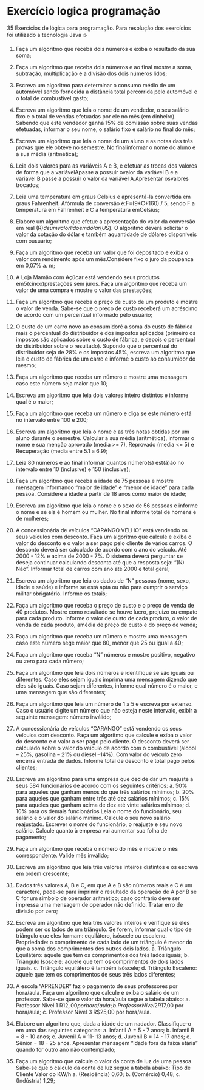 # Exercício logica programação
35 Exercícios de lógica para programação.
Para resolução dos exercícios foi utilizado a tecnologia Java ☕

1. Faça um algoritmo que receba dois números e exiba o resultado da sua soma;

2. Faça um algoritmo que receba dois números e ao final mostre a soma, subtração, multiplicação e a divisão 
dos dois números lidos;

3. Escreva um algoritmo para determinar o consumo médio de um automóvel sendo fornecida a distância 
total percorrida pelo automóvel e o total de combustível gasto;

4. Escreva um algoritmo que leia o nome de um vendedor, o seu salário fixo e o total de vendas efetuadas 
por ele no mês (em dinheiro). Sabendo que este vendedor ganha 15% de comissão sobre suas vendas 
efetuadas, informar o seu nome, o salário fixo e salário no final do mês;

5. Escreva um algoritmo que leia o nome de um aluno e as notas das três provas que ele obteve no semestre. 
No finalinformar o nome do aluno e a sua média (aritmética);

6. Leia dois valores para as variáveis A e B, e efetuar as trocas dos valores de forma que a variávelApasse a 
possuir ovalor da variável B e a variável B passe a possuir o valor da variável A.Apresentar osvalores 
trocados; 

7. Leia uma temperatura em graus Celsius e apresentá-la convertida em graus Fahrenheit. Afórmula de 
conversão é:F=(9*C+160) / 5, sendo F a temperatura em Fahrenheit e C a temperatura emCelsius; 

8. Elabore um algoritmo que efetue a apresentação do valor da conversão em real (R$) de um valorlido em 
dólar (US$). O algoritmo deverá solicitar o valor da cotação do dólar e também aquantidade de dólares 
disponíveis com ousuário;

9. Faça um algoritmo que receba um valor que foi depositado e exiba o valor com rendimento após um 
mês.Considere fixo o juro da poupança em 0,07% a. m;

10. A Loja Mamão com Açúcar está vendendo seus produtos em5(cinco)prestações sem juros. Faça um 
algoritmo que receba um valor de uma compra e mostre o valor das prestações;

11. Faça um algoritmo que receba o preço de custo de um produto e mostre o valor de venda. Sabe-se que o 
preço de custo receberá um acréscimo de acordo com um percentual informado pelo usuário;

12. O custo de um carro novo ao consumidoré a soma do custo de fábrica mais o percentual do distribuidor e 
dos impostos aplicados (primeiro os impostos são aplicados sobre o custo de fábrica, e depois o percentual 
do distribuidor sobre o resultado). Supondo que o percentual do distribuidor seja de 28% e os impostos 
45%, escreva um algoritmo que leia o custo de fábrica de um carro e informe o custo ao consumidor do 
mesmo;

13. Faça um algoritmo que receba um número e mostre uma mensagem caso este número seja maior que 10;

14. Escreva um algoritmo que leia dois valores inteiro distintos e informe qual é o maior;

15. Faça um algoritmo que receba um número e diga se este número está no intervalo entre 100 e 200;

16. Escreva um algoritmo que leia o nome e as três notas obtidas por um aluno durante o semestre. Calcular a 
sua média (aritmética), informar o nome e sua menção aprovado (media >= 7), Reprovado (media <= 5) e 
Recuperação (media entre 5.1 a 6.9);

17. Leia 80 números e ao final informar quantos número(s) est(á)ão no intervalo entre 10 (inclusive) e 150 
(inclusive);

18. Faça um algoritmo que receba a idade de 75 pessoas e mostre mensagem informando “maior de idade” e 
“menor de idade” para cada pessoa. Considere a idade a partir de 18 anos como maior de idade;

19. Escreva um algoritmo que leia o nome e o sexo de 56 pessoas e informe o nome e se ela é homem ou 
mulher. No final informe total de homens e de mulheres;

20. A concessionária de veículos “CARANGO VELHO” está vendendo os seus veículos com desconto. Faça 
um algoritmo que calcule e exiba o valor do desconto e o valor a ser pago pelo cliente de vários carros. O 
desconto deverá ser calculado de acordo com o ano do veículo. Até 2000 - 12% e acima de 2000 - 7%. O 
sistema deverá perguntar se deseja continuar calculando desconto até que a resposta seja: “(N) Não”. 
Informar total de carros com ano até 2000 e total geral;

21. Escreva um algoritmo que leia os dados de “N” pessoas (nome, sexo, idade e saúde) e informe se está apta 
ou não para cumprir o serviço militar obrigatório. Informe os totais;

22. Faça um algoritmo que receba o preço de custo e o preço de venda de 40 produtos. Mostre como resultado 
se houve lucro, prejuízo ou empate para cada produto. Informe o valor de custo de cada produto, o valor 
de venda de cada produto, amédia de preço de custo e do preço de venda;

23. Faça um algoritmo que receba um número e mostre uma mensagem caso este número sege maior que 80, 
menor que 25 ou igual a 40;

24. Faça um algoritmo que receba “N” números e mostre positivo, negativo ou zero para cada número;

25. Faça um algoritmo que leia dois números e identifique se são iguais ou diferentes. Caso eles sejam iguais 
imprima uma mensagem dizendo que eles são iguais. Caso sejam diferentes, informe qual número é o 
maior, e uma mensagem que são diferentes;

26. Faça um algoritmo que leia um número de 1 a 5 e escreva por extenso. Caso o usuário digite um número 
que não esteja neste intervalo, exibir a seguinte mensagem: número inválido;

27. A concessionária de veículos “CARANGO” está vendendo os seus veículos com desconto. Faça um 
algoritmo que calcule e exiba o valor do desconto e o valor a ser pago pelo cliente. O desconto deverá ser 
calculado sobre o valor do veículo de acordo com o combustível (álcool – 25%, gasolina – 21% ou diesel 
–14%). Com valor do veículo zero encerra entrada de dados. Informe total de desconto e total pago pelos 
clientes;

28. Escreva um algoritmo para uma empresa que decide dar um reajuste a seus 584 funcionários de acordo 
com os seguintes critérios: 
a. 50% para aqueles que ganham menos do que três salários mínimos;
b. 20% para aqueles que ganham entre três até dez salários mínimos; 
c. 15% para aqueles que ganham acima de dez até vinte salários mínimos; 
d. 10% para os demais funcionários
Leia o nome do funcionário, seu salário e o valor do salário mínimo. Calcule o seu novo salário 
reajustado. Escrever o nome do funcionário, o reajuste e seu novo salário. Calcule quanto à empresa 
vai aumentar sua folha de pagamento;

29. Faça um algoritmo que receba o número do mês e mostre o mês correspondente. Valide mês inválido;

30. Escreva um algoritmo que leia três valores inteiros distintos e os escreva em ordem crescente;

31. Dados três valores A, B e C, em que A e B são números reais e C é um caractere, pede-se para imprimir o 
resultado da operação de A por B se C for um símbolo de operador aritmético; caso contrário deve ser 
impressa uma mensagem de operador não definido. Tratar erro de divisão por zero;

32. Escreva um algoritmo que leia três valores inteiros e verifique se eles podem ser os lados de um triângulo. 
Se forem, informar qual o tipo de triângulo que eles formam: equilátero, isóscele ou escaleno. 
Propriedade: o comprimento de cada lado de um triângulo é menor do que a soma dos comprimentos dos 
outros dois lados. 
a. Triângulo Equilátero: aquele que tem os comprimentos dos três lados iguais; 
b. Triângulo Isóscele: aquele que tem os comprimentos de dois lados iguais.
c. Triângulo equilátero é também isóscele; 
d. Triângulo Escaleno: aquele que tem os comprimentos de seus três lados diferentes;

33. A escola “APRENDER” faz o pagamento de seus professores por hora/aula. Faça um algoritmo que 
calcule e exiba o salário de um professor. Sabe-se que o valor da hora/aula segue a tabela abaixo: 
a. Professor Nível 1 R$12,00 por hora/aula;
b. Professor Nível 2 R$17,00 por hora/aula;
c. Professor Nível 3 R$25,00 por hora/aula.

34. Elabore um algoritmo que, dada a idade de um nadador. Classifique-o em uma das seguintes categorias: 
a. Infantil A = 5 - 7 anos;
b. Infantil B = 8 - 10 anos;
c. Juvenil A = 11- 13 anos;
d. Juvenil B = 14 - 17 anos;
e. Sênior = 18 - 25 anos.
Apresentar mensagem “idade fora da faixa etária” quando for outro ano não contemplado;

35. Faça um algoritmo que calcule o valor da conta de luz de uma pessoa. Sabe-se que o cálculo da conta de 
luz segue a tabela abaixo: 
Tipo de Cliente Valor do KW/h
a. (Residência) 0,60;
b. (Comércio) 0,48;
c. (Indústria) 1,29;

